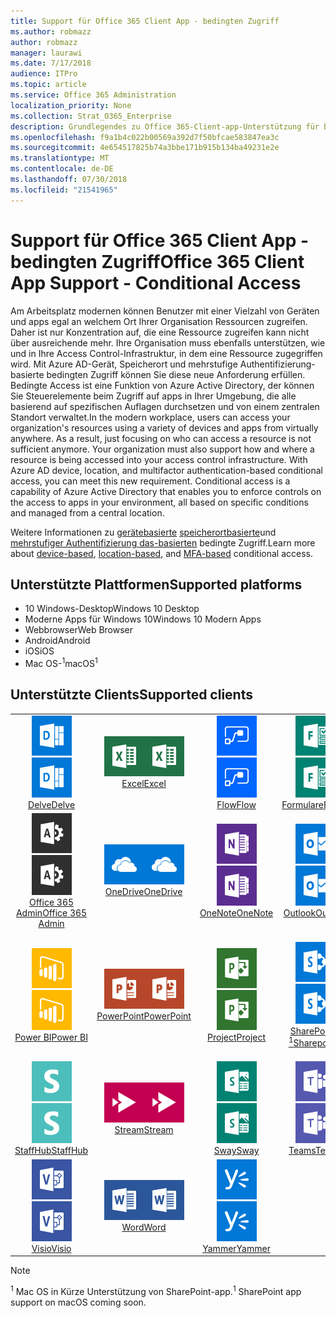 ```yaml
---
title: Support für Office 365 Client App - bedingten Zugriff
ms.author: robmazz
author: robmazz
manager: laurawi
ms.date: 7/17/2018
audience: ITPro
ms.topic: article
ms.service: Office 365 Administration
localization_priority: None
ms.collection: Strat_O365_Enterprise
description: Grundlegendes zu Office 365-Client-app-Unterstützung für bedingten Zugriff
ms.openlocfilehash: f9a1b4c022b00569a392d7f50bfcae583847ea3c
ms.sourcegitcommit: 4e654517825b74a3bbe171b915b134ba49231e2e
ms.translationtype: MT
ms.contentlocale: de-DE
ms.lasthandoff: 07/30/2018
ms.locfileid: "21541965"
---
```

# <a name="office-365-client-app-support---conditional-access"></a><span data-ttu-id="c88ed-103">Support für Office 365 Client App - bedingten Zugriff</span><span class="sxs-lookup"><span data-stu-id="c88ed-103">Office 365 Client App Support - Conditional Access</span></span>

<span data-ttu-id="c88ed-p101">Am Arbeitsplatz modernen können Benutzer mit einer Vielzahl von Geräten und apps egal an welchem Ort Ihrer Organisation Ressourcen zugreifen. Daher ist nur Konzentration auf, die eine Ressource zugreifen kann nicht über ausreichende mehr. Ihre Organisation muss ebenfalls unterstützen, wie und in Ihre Access Control-Infrastruktur, in dem eine Ressource zugegriffen wird. Mit Azure AD-Gerät, Speicherort und mehrstufige Authentifizierung-basierte bedingten Zugriff können Sie diese neue Anforderung erfüllen. Bedingte Access ist eine Funktion von Azure Active Directory, der können Sie Steuerelemente beim Zugriff auf apps in Ihrer Umgebung, die alle basierend auf spezifischen Auflagen durchsetzen und von einem zentralen Standort verwaltet.</span><span class="sxs-lookup"><span data-stu-id="c88ed-p101">In the modern workplace, users can access your organization's resources using a variety of devices and apps from virtually anywhere. As a result, just focusing on who can access a resource is not sufficient anymore. Your organization must also support how and where a resource is being accessed into your access control infrastructure. With Azure AD device, location, and multifactor authentication-based conditional access, you can meet this new requirement. Conditional access is a capability of Azure Active Directory that enables you to enforce controls on the access to apps in your environment, all based on specific conditions and managed from a central location.</span></span> 

<span data-ttu-id="c88ed-109">Weitere Informationen zu [gerätebasierte](https://docs.microsoft.com/azure/active-directory/active-directory-conditional-access-policy-connected-applications) [speicherortbasierte](https://docs.microsoft.com/azure/active-directory/active-directory-conditional-access-locations)und [mehrstufiger Authentifizierung das-basierten](https://docs.microsoft.com/azure/active-directory/active-directory-conditional-access-conditions#users-and-groups) bedingte Zugriff.</span><span class="sxs-lookup"><span data-stu-id="c88ed-109">Learn more about [device-based](https://docs.microsoft.com/azure/active-directory/active-directory-conditional-access-policy-connected-applications), [location-based](https://docs.microsoft.com/azure/active-directory/active-directory-conditional-access-locations), and [MFA-based](https://docs.microsoft.com/azure/active-directory/active-directory-conditional-access-conditions#users-and-groups) conditional access.</span></span>

## <a name="supported-platforms"></a><span data-ttu-id="c88ed-110">Unterstützte Plattformen</span><span class="sxs-lookup"><span data-stu-id="c88ed-110">Supported platforms</span></span>

 - <span data-ttu-id="c88ed-111">10 Windows-Desktop</span><span class="sxs-lookup"><span data-stu-id="c88ed-111">Windows 10 Desktop</span></span>
 - <span data-ttu-id="c88ed-112">Moderne Apps für Windows 10</span><span class="sxs-lookup"><span data-stu-id="c88ed-112">Windows 10 Modern Apps</span></span>
 - <span data-ttu-id="c88ed-113">Webbrowser</span><span class="sxs-lookup"><span data-stu-id="c88ed-113">Web Browser</span></span>
 - <span data-ttu-id="c88ed-114">Android</span><span class="sxs-lookup"><span data-stu-id="c88ed-114">Android</span></span>
 - <span data-ttu-id="c88ed-115">iOS</span><span class="sxs-lookup"><span data-stu-id="c88ed-115">iOS</span></span>
 - <span data-ttu-id="c88ed-116">Mac OS-<sup>1</sup></span><span class="sxs-lookup"><span data-stu-id="c88ed-116">macOS<sup>1</sup></span></span>

## <a name="supported-clients"></a><span data-ttu-id="c88ed-117">Unterstützte Clients</span><span class="sxs-lookup"><span data-stu-id="c88ed-117">Supported clients</span></span>

| | | | | | |
|:---:|:---:|:---:|:---:|:---:|:---:|
| <span data-ttu-id="c88ed-118">![Symbol eingegangen](images/o365-delve-64x64.png)</span><span class="sxs-lookup"><span data-stu-id="c88ed-118">![Delve icon](images/o365-delve-64x64.png)</span></span> <br> [<span data-ttu-id="c88ed-119">Delve</span><span class="sxs-lookup"><span data-stu-id="c88ed-119">Delve</span></span>](https://products.office.com/business/intelligent-search) | <span data-ttu-id="c88ed-120">![Excel-Symbol](images/o365-excel-64x64.png)</span><span class="sxs-lookup"><span data-stu-id="c88ed-120">![Excel icon](images/o365-excel-64x64.png)</span></span> <br> [<span data-ttu-id="c88ed-121">Excel</span><span class="sxs-lookup"><span data-stu-id="c88ed-121">Excel</span></span>](https://products.office.com/excel) | <span data-ttu-id="c88ed-122">![Fluss-Symbol](images/o365-flow-64x64.png)</span><span class="sxs-lookup"><span data-stu-id="c88ed-122">![Flow icon](images/o365-flow-64x64.png)</span></span> <br> [<span data-ttu-id="c88ed-123">Flow</span><span class="sxs-lookup"><span data-stu-id="c88ed-123">Flow</span></span>](https://flow.microsoft.com) | <span data-ttu-id="c88ed-124">![Forms-Symbol](images/o365-forms-64x64.png)</span><span class="sxs-lookup"><span data-stu-id="c88ed-124">![Forms icon](images/o365-forms-64x64.png)</span></span> <br> [<span data-ttu-id="c88ed-125">Formulare</span><span class="sxs-lookup"><span data-stu-id="c88ed-125">Forms</span></span>](https://flow.microsoft.com/connectors/shared_microsoftforms/microsoft-forms/) | <span data-ttu-id="c88ed-126">![Kaizala-Symbol](images/o365-kaizala-64x64.png)</span><span class="sxs-lookup"><span data-stu-id="c88ed-126">![Kaizala icon](images/o365-kaizala-64x64.png)</span></span> <br> [<span data-ttu-id="c88ed-127">Kaizala</span><span class="sxs-lookup"><span data-stu-id="c88ed-127">Kaizala</span></span>](https://products.office.com/en/business/microsoft-kaizala) 
| <span data-ttu-id="c88ed-128">![Office 365-Admin-Symbol](images/o365-o365admin-64x64.png)</span><span class="sxs-lookup"><span data-stu-id="c88ed-128">![Office 365 Admin icon](images/o365-o365admin-64x64.png)</span></span> <br> [<span data-ttu-id="c88ed-129">Office 365 <br> Admin</span><span class="sxs-lookup"><span data-stu-id="c88ed-129">Office 365 <br> Admin</span></span>](https://products.office.com/business/manage-office-365-admin-app) | <span data-ttu-id="c88ed-130">![OneDrive for Business-Symbol](images/o365-OneDrive-64x64.png)</span><span class="sxs-lookup"><span data-stu-id="c88ed-130">![OneDrive for Business icon](images/o365-OneDrive-64x64.png)</span></span> <br> [<span data-ttu-id="c88ed-131">OneDrive</span><span class="sxs-lookup"><span data-stu-id="c88ed-131">OneDrive</span></span>](https://products.office.com/onedrive-for-business/online-cloud-storage) | <span data-ttu-id="c88ed-132">![OneNote-Symbol](images/o365-OneNote-64x64.png)</span><span class="sxs-lookup"><span data-stu-id="c88ed-132">![OneNote icon](images/o365-OneNote-64x64.png)</span></span> <br> [<span data-ttu-id="c88ed-133">OneNote</span><span class="sxs-lookup"><span data-stu-id="c88ed-133">OneNote</span></span>](https://products.office.com/onenote) | <span data-ttu-id="c88ed-134">![Outlook-Symbol](images/o365-outlook-64x64.png)</span><span class="sxs-lookup"><span data-stu-id="c88ed-134">![Outlook icon](images/o365-outlook-64x64.png)</span></span> <br> [<span data-ttu-id="c88ed-135">Outlook</span><span class="sxs-lookup"><span data-stu-id="c88ed-135">Outlook</span></span>](https://products.office.com/outlook) | <span data-ttu-id="c88ed-136">![Planner-Symbol](images/o365-planner-64x64.png)</span><span class="sxs-lookup"><span data-stu-id="c88ed-136">![Planner icon](images/o365-planner-64x64.png)</span></span> <br> [<span data-ttu-id="c88ed-137">Planner</span><span class="sxs-lookup"><span data-stu-id="c88ed-137">Planner</span></span>](https://products.office.com/business/task-management-software) 
| <span data-ttu-id="c88ed-138">![PowerBI-Symbol](images/o365-powerbi-64x64.png)</span><span class="sxs-lookup"><span data-stu-id="c88ed-138">![PowerBI icon](images/o365-powerbi-64x64.png)</span></span> <br> [<span data-ttu-id="c88ed-139">Power BI</span><span class="sxs-lookup"><span data-stu-id="c88ed-139">Power BI</span></span>](https://powerbi.microsoft.com) | <span data-ttu-id="c88ed-140">![PowerPoint-Symbol](images/o365-powerpoint-64x64.png)</span><span class="sxs-lookup"><span data-stu-id="c88ed-140">![PowerPoint icon](images/o365-powerpoint-64x64.png)</span></span> <br> [<span data-ttu-id="c88ed-141">PowerPoint</span><span class="sxs-lookup"><span data-stu-id="c88ed-141">PowerPoint</span></span>](https://products.office.com/powerpoint) | <span data-ttu-id="c88ed-142">![Projektsymbol](images/o365-project-64x64.png)</span><span class="sxs-lookup"><span data-stu-id="c88ed-142">![Project icon](images/o365-project-64x64.png)</span></span> <br> [<span data-ttu-id="c88ed-143">Project</span><span class="sxs-lookup"><span data-stu-id="c88ed-143">Project</span></span>](https://products.office.com/project) | <span data-ttu-id="c88ed-144">![SharePoint-Symbol](images/o365-sharepoint-64x64.png)</span><span class="sxs-lookup"><span data-stu-id="c88ed-144">![SharePoint icon](images/o365-sharepoint-64x64.png)</span></span> <br> [<span data-ttu-id="c88ed-145">SharePoint-<sup>1</sup></span><span class="sxs-lookup"><span data-stu-id="c88ed-145">Sharepoint<sup>1</sup></span></span>](https://products.office.com/sharepoint) | <span data-ttu-id="c88ed-146">![Skype für Business-Symbol](images/o365-skypeforbusiness-64x64.png)</span><span class="sxs-lookup"><span data-stu-id="c88ed-146">![Skype for Business icon](images/o365-skypeforbusiness-64x64.png)</span></span> <br> [<span data-ttu-id="c88ed-147">Skype für <br> Business</span><span class="sxs-lookup"><span data-stu-id="c88ed-147">Skype for <br> Business</span></span>](https://www.skype.com/business/) 
| <span data-ttu-id="c88ed-148">![StaffHub-Symbol](images/o365-staffhub-64x64.png)</span><span class="sxs-lookup"><span data-stu-id="c88ed-148">![StaffHub icon](images/o365-staffhub-64x64.png)</span></span> <br> [<span data-ttu-id="c88ed-149">StaffHub</span><span class="sxs-lookup"><span data-stu-id="c88ed-149">StaffHub</span></span>](https://products.office.com/microsoft-staffhub/staff-scheduling-software) | <span data-ttu-id="c88ed-150">![Stream-Symbol](images/o365-stream-64x64.png)</span><span class="sxs-lookup"><span data-stu-id="c88ed-150">![Stream icon](images/o365-stream-64x64.png)</span></span> <br> [<span data-ttu-id="c88ed-151">Stream</span><span class="sxs-lookup"><span data-stu-id="c88ed-151">Stream</span></span>](https://stream.microsoft.com) | <span data-ttu-id="c88ed-152">![Sway Symbol](images/o365-sway-64x64.png)</span><span class="sxs-lookup"><span data-stu-id="c88ed-152">![Sway icon](images/o365-sway-64x64.png)</span></span> <br> [<span data-ttu-id="c88ed-153">Sway</span><span class="sxs-lookup"><span data-stu-id="c88ed-153">Sway</span></span>](https://sway.com) | <span data-ttu-id="c88ed-154">![Symbol für Teams](images/o365-teams-64x64.png)</span><span class="sxs-lookup"><span data-stu-id="c88ed-154">![Teams icon](images/o365-teams-64x64.png)</span></span> <br> [<span data-ttu-id="c88ed-155">Teams</span><span class="sxs-lookup"><span data-stu-id="c88ed-155">Teams</span></span>](https://products.office.com/microsoft-teams/group-chat-software) | <span data-ttu-id="c88ed-156">![Aufgabe Symbol](images/o365-todo-64x64.png)</span><span class="sxs-lookup"><span data-stu-id="c88ed-156">![To-Do icon](images/o365-todo-64x64.png)</span></span> <br> [<span data-ttu-id="c88ed-157">To-Do</span><span class="sxs-lookup"><span data-stu-id="c88ed-157">To-Do</span></span>](https://todo.microsoft.com) 
| <span data-ttu-id="c88ed-158">![Visio-Symbol](images/o365-visio-64x64.png)</span><span class="sxs-lookup"><span data-stu-id="c88ed-158">![Visio icon](images/o365-visio-64x64.png)</span></span> <br> [<span data-ttu-id="c88ed-159">Visio</span><span class="sxs-lookup"><span data-stu-id="c88ed-159">Visio</span></span>](https://products.office.com/visio/flowchart-software) | <span data-ttu-id="c88ed-160">![Word-Symbol](images/o365-word-64x64.png)</span><span class="sxs-lookup"><span data-stu-id="c88ed-160">![Word icon](images/o365-word-64x64.png)</span></span> <br> [<span data-ttu-id="c88ed-161">Word</span><span class="sxs-lookup"><span data-stu-id="c88ed-161">Word</span></span>](https://products.office.com/word) | <span data-ttu-id="c88ed-162">![Yammer-Symbol](images/o365-yammer-64x64.png)</span><span class="sxs-lookup"><span data-stu-id="c88ed-162">![Yammer icon](images/o365-yammer-64x64.png)</span></span> <br> [<span data-ttu-id="c88ed-163">Yammer</span><span class="sxs-lookup"><span data-stu-id="c88ed-163">Yammer</span></span>](https://products.office.com/yammer/yammer-overview)

> [!NOTE]
> <span data-ttu-id="c88ed-164"><sup>1</sup> Mac OS in Kürze Unterstützung von SharePoint-app.</span><span class="sxs-lookup"><span data-stu-id="c88ed-164"><sup>1</sup> SharePoint app support on macOS coming soon.</span></span>
